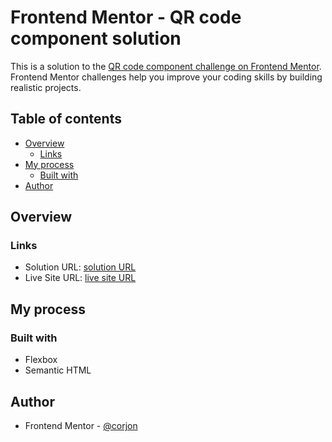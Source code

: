 # Frontend Mentor - QR code component solution

This is a solution to the [QR code component challenge on Frontend Mentor](https://www.frontendmentor.io/challenges/qr-code-component-iux_sIO_H). Frontend Mentor challenges help you improve your coding skills by building realistic projects. 

## Table of contents

- [Overview](#overview)
  - [Links](#links)
- [My process](#my-process)
  - [Built with](#built-with)
- [Author](#author)

## Overview

### Links

- Solution URL: [solution URL](https://www.frontendmentor.io/solutions/flexbox-semantic-html-NJJJLa6PAB)
- Live Site URL: [live site URL](https://corjon.github.io/qr-code-component/)

## My process

### Built with

- Flexbox
- Semantic HTML

## Author

- Frontend Mentor - [@corjon](https://www.frontendmentor.io/profile/corjon)
